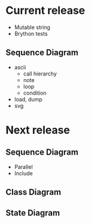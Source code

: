 
# Current release

- Mutable string
- Brython tests

## Sequence Diagram

- ascii
  - call hierarchy
  - note
  - loop
  - condition
- load, dump
- svg

# Next release

## Sequence Diagram
- Parallel
- Include

## Class Diagram
## State Diagram
